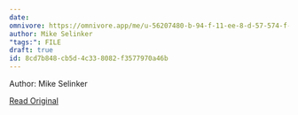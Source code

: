 ```yaml
---
date: 
omnivore: https://omnivore.app/me/u-56207480-b-94-f-11-ee-8-d-57-574-f-09337-d-73-kobold-guideto-b-18d324f8809
author: Mike Selinker
"tags:": FILE
draft: true
id: 8cd7b848-cb5d-4c33-8082-f3577970a46b
---
```


Author: Mike Selinker

[Read Original](https://omnivore.app/attachments/u/56207480-b94f-11ee-8d57-574f09337d73/KoboldGuidetoBoardGameDesignetc.Z-Library.pdf)

